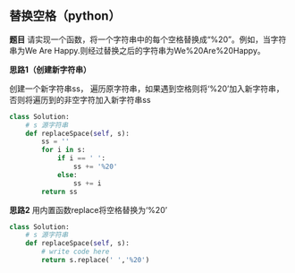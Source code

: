 ## 替换空格（python）
**题目**
请实现一个函数，将一个字符串中的每个空格替换成“%20”。例如，当字符串为We Are Happy.则经过替换之后的字符串为We%20Are%20Happy。

**思路1（创建新字符串）**

 创建一个新字符串ss， 遍历原字符串，如果遇到空格则将‘%20’加入新字符串，否则将遍历到的非空字符加入新字符串ss

```python
class Solution:
    # s 源字符串
    def replaceSpace(self, s):
        ss = ''
        for i in s:
            if i == ' ':
                ss += '%20'
            else:
                ss += i
        return ss
```
**思路2**
用内置函数replace将空格替换为‘%20’

```python
class Solution:
    # s 源字符串
    def replaceSpace(self, s):
        # write code here
        return s.replace(' ','%20')
```